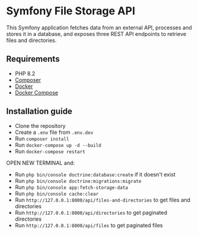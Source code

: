 # Symfony File Storage API

This Symfony application fetches data from an external API, processes and stores it in a database, and exposes three REST API endpoints to retrieve files and directories.

## Requirements
- PHP 8.2
- [Composer](https://getcomposer.org/)
- [Docker](https://docs.docker.com/engine/install/)
- [Docker Compose](https://docs.docker.com/compose/install/)

## Installation guide
- Clone the repository
- Create a `.env` file from `.env.dev`
- Run `composer install`
- Run `docker-compose up -d --build`
- Run `docker-compose restart`

 OPEN NEW TERMINAL and:
- Run `php bin/console doctrine:database:create` if it doesn't exist
- Run `php bin/console doctrine:migrations:migrate`
- Run `php bin/console app:fetch-storage-data`
- Run `php bin/console cache:clear`
- Run `http://127.0.0.1:8000/api/files-and-directories` to get files and directories
- Run `http://127.0.0.1:8000/api/directories` to get paginated directories
- Run `http://127.0.0.1:8000/api/files` to get paginated files
